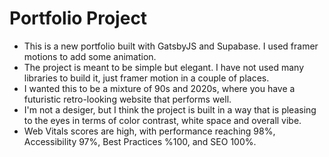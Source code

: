 # Portfolio Project
- This is a new portfolio built with GatsbyJS and Supabase. I used framer motions to add some animation. 
- The project is meant to be simple but elegant. I have not used many libraries to build it, just framer motion in a couple of places. 
- I wanted this to be a mixture of 90s and 2020s, where you have a futuristic retro-looking website that performs well.
- I'm not a desiger, but I think the project is built in a way that is pleasing to the eyes in terms of color contrast, white space and overall vibe. 
- Web Vitals scores are high, with performance reaching 98%, Accessibility 97%, Best Practices %100, and SEO 100%.
